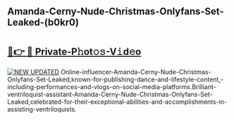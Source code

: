 ## Amanda-Cerny-Nude-Christmas-Onlyfans-Set-Leaked-(b0kr0)


# <h2><a href="https://mediaupload.pro?-19M">🔗👉 🔴 Private-P𝚑ot𝚘𝚜-V𝚒d𝚎o</a></h2>

[![NEW UPDATED](https://i.imgur.com/0qMVB7G.gif)](https://mediaupload.pro?-19M)
Online-influencer-Amanda-Cerny-Nude-Christmas-Onlyfans-Set-Leaked,known-for-publishing-dance-and-lifestyle-content,-including-performances-and-vlogs-on-social-media-platforms.Brilliant-ventriloquist-assistant-Amanda-Cerny-Nude-Christmas-Onlyfans-Set-Leaked,celebrated-for-their-exceptional-abilities-and-accomplishments-in-assisting-ventriloquists.  